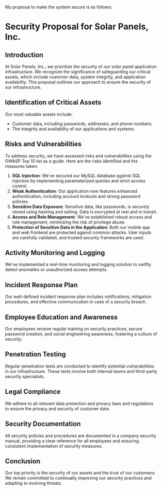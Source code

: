 My proposal to make the system secure is as follows:

# Security Proposal for Solar Panels, Inc.

## Introduction
At Solar Panels, Inc., we prioritize the security of our solar panel application infrastructure. We recognize the significance of safeguarding our critical assets, which include customer data, system integrity, and application availability. This proposal outlines our approach to ensure the security of our infrastructure.

## Identification of Critical Assets
Our most valuable assets include:
- Customer data, including passwords, addresses, and phone numbers.
- The integrity and availability of our applications and systems.

## Risks and Vulnerabilities
To address security, we have assessed risks and vulnerabilities using the OWASP Top 10 list as a guide. Here are the risks identified and the measures taken:
1. **SQL Injection**: We've secured our MySQL database against SQL injection by implementing parameterized queries and strict access control.
2. **Weak Authentication**: Our application now features enhanced authentication, including account lockouts and strong password policies.
3. **Sensitive Data Exposure**: Sensitive data, like passwords, is securely stored using hashing and salting. Data is encrypted at rest and in transit.
4. **Access and Role Management**: We've established robust access and role management, minimizing the risk of privilege abuse.
5. **Protection of Sensitive Data in the Application**: Both our mobile app and web frontend are protected against common attacks. User inputs are carefully validated, and trusted security frameworks are used.

## Activity Monitoring and Logging
We've implemented a real-time monitoring and logging solution to swiftly detect anomalies or unauthorized access attempts.

## Incident Response Plan
Our well-defined incident response plan includes notifications, mitigation procedures, and effective communication in case of a security breach.

## Employee Education and Awareness
Our employees receive regular training on security practices, secure password creation, and social engineering awareness, fostering a culture of security.

## Penetration Testing
Regular penetration tests are conducted to identify potential vulnerabilities in our infrastructure. These tests involve both internal teams and third-party security specialists.

## Legal Compliance
We adhere to all relevant data protection and privacy laws and regulations to ensure the privacy and security of customer data.

## Security Documentation
All security policies and procedures are documented in a company security manual, providing a clear reference for all employees and ensuring consistent implementation of security measures.

## Conclusion
Our top priority is the security of our assets and the trust of our customers. We remain committed to continually improving our security practices and adapting to evolving threats.
